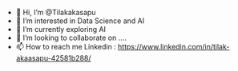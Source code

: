 - 👋 Hi, I’m @Tilakakasapu
- 👀 I’m interested in Data Science and AI
- 🌱 I’m currently exploring AI
- 💞️ I’m looking to collaborate on ....
- 📫 How to reach me Linkedin : https://www.linkedin.com/in/tilak-akaasapu-42581b288/

<!---
Tilakakasapu/Tilakakasapu is a ✨ special ✨ repository because its `README.md` (this file) appears on your GitHub profile.
You can click the Preview link to take a look at your changes.
--->
